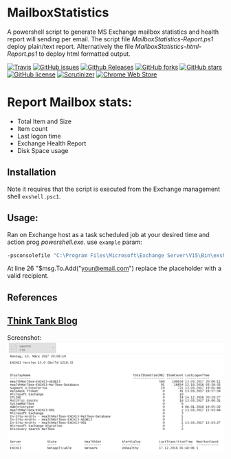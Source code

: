 # MailboxStatistics
A powershell script to generate MS Exchange mailbox statistics and health report will sending per email. The script file _MailboxStatistics-Report.ps1_ deploy plain/text report. Alternatively the file _MailboxStatistics-html-Report.ps1_ to deploy html formatted output.

[![Travis](https://img.shields.io/travis/rust-lang/rust.svg)](https://github.com/donkey/MailboxStatistics)
[![GitHub issues](https://img.shields.io/github/issues/donkey/MailboxStatistics.svg)](https://github.com/donkey/MailboxStatistics/issues)
[![Github Releases](https://img.shields.io/github/downloads/atom/atom/latest/total.svg)](https://github.com/donkey/MailboxStatistics)
[![GitHub forks](https://img.shields.io/github/forks/donkey/MailboxStatistics.svg)](https://github.com/donkey/MailboxStatistics/network)
[![GitHub stars](https://img.shields.io/github/stars/donkey/MailboxStatistics.svg)](https://github.com/donkey/MailboxStatistics/stargazers)
[![GitHub license](https://img.shields.io/badge/license-AGPL-blue.svg)](https://raw.githubusercontent.com/donkey/MailboxStatistics/master/LICENSE)
[![Scrutinizer](https://img.shields.io/scrutinizer/g/filp/whoops.svg)](https://github.com/donkey/MailboxStatistics)
[![Chrome Web Store](https://img.shields.io/chrome-web-store/rating/nimelepbpejjlbmoobocpfnjhihnpked.svg)](https://github.com/donkey/MailboxStatistics)

# Report Mailbox stats:
- Total Item and Size
- Item count
- Last logon time
- Exchange Health Report
- Disk Space usage

## Installation
Note it requires that the script is executed from the Exchange management shell ``exshell.psc1``.

## Usage:
Ran on Exchange host as a task scheduled job at your desired time and action prog *powershell.exe*.
use ``example`` param:
```sh
-psconsolefile "C:\Program Files\Microsoft\Exchange Server\V15\Bin\exshell.psc1" -file "C:\windows\system32\MailboxStatistics-Report.ps1"
```
At line 26 "$msg.To.Add("your@email.com") replace the placeholder with a valid recipient.

## References
[Think Tank Blog](http://think.unblog.ch/winstat-user-status/)
---
Screenshot:
![Sreenshot Mail report](/report-screen.png)
